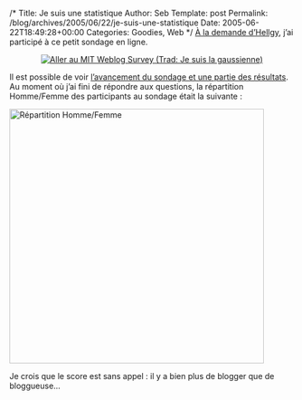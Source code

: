 /*
 Title: Je suis une statistique
 Author: Seb
 Template: post
 Permalink: /blog/archives/2005/06/22/je-suis-une-statistique
 Date: 2005-06-22T18:49:28+00:00
 Categories: Goodies, Web
*/
[&Agrave; la demande d&rsquo;Hellgy][1], j&rsquo;ai participé à ce petit sondage en ligne.

<!--more-->

<p style="text-align:center">
  <a href="http://blogsurvey.media.mit.edu/request"><img src="http://blogsurvey.media.mit.edu/images/survey-bell.gif" alt="Aller au MIT Weblog Survey (Trad: Je suis la gaussienne)" style="border:none" /></a>
</p>

Il est possible de voir [l&rsquo;avancement du sondage et une partie des résultats][2]. Au moment où j&rsquo;ai fini de répondre aux questions, la répartition Homme/Femme des participants au sondage était la suivante&nbsp;: 

[<img src="http://v05.z720.net/blog/images/MIT_sex_repartition.gif" alt="R&eacute;partition Homme/Femme" width="450" />][3]

Je crois que le score est sans appel : il y a bien plus de blogger que de bloggueuse&#8230;

 [1]: http://weblog.redisdead.net/main/2005/06/22/1574-UnePetiteSonde
 [2]: http://blogsurvey.media.mit.edu/results
 [3]: http://v05.z720.net/blog/images/MIT_sex_repartition.gif